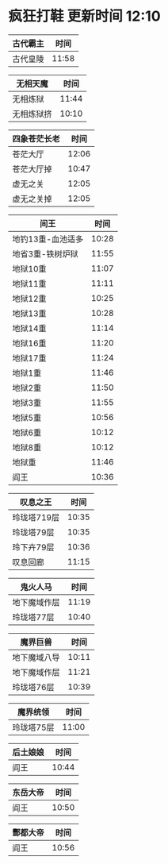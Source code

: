 # 疯狂打鞋 更新时间 12:10

| 古代霸主   | 时间    |
|--------|-------|
| 古代皇陵 | 11:58 |

| 无相天魔   | 时间    |
|--------|-------|
| 无相炼狱 | 11:44 |
| 无相炼狱挤 | 10:10 |

| 四象苍茫长老   | 时间    |
|--------|-------|
| 苍茫大厅 | 12:06 |
| 苍茫大厅掉 | 10:47 |
| 虚无之关 | 12:05 |
| 虚无之关掉 | 12:05 |

| 间王   | 时间    |
|--------|-------|
| 地钓13重-血池适多 | 10:28 |
| 地省3重-铁树炉狱 | 11:55 |
| 地狱10重 | 11:07 |
| 地狱11重 | 11:11 |
| 地狱12重 | 10:25 |
| 地狱13重 | 10:28 |
| 地狱14重 | 11:14 |
| 地狱16重 | 11:20 |
| 地狱17重 | 11:24 |
| 地狱1重 | 11:46 |
| 地狱2重 | 11:50 |
| 地狱3重 | 11:55 |
| 地狱5重 | 10:56 |
| 地狱6重 | 10:12 |
| 地狱8重 | 10:12 |
| 地狱重 | 11:46 |
| 阎王 | 10:36 |

| 叹息之王   | 时间    |
|--------|-------|
| 玲珑塔719层 | 10:35 |
| 玲珑塔79层 | 10:35 |
| 玲下卉79层 | 10:36 |
| 叹息回廊 | 11:15 |

| 鬼火人马   | 时间    |
|--------|-------|
| 地下魔域作层 | 11:19 |
| 玲珑塔77层 | 10:40 |

| 魔界巨兽   | 时间    |
|--------|-------|
| 地下魔域八导 | 10:11 |
| 地下魔域作层 | 11:21 |
| 玲珑塔76层 | 10:39 |

| 魔界统领   | 时间    |
|--------|-------|
| 玲珑塔75层 | 11:00 |

| 后土娘娘   | 时间    |
|--------|-------|
| 阎王 | 10:44 |

| 东岳大帝   | 时间    |
|--------|-------|
| 阎王 | 10:50 |

| 酆都大帝   | 时间    |
|--------|-------|
| 阎王 | 10:56 |